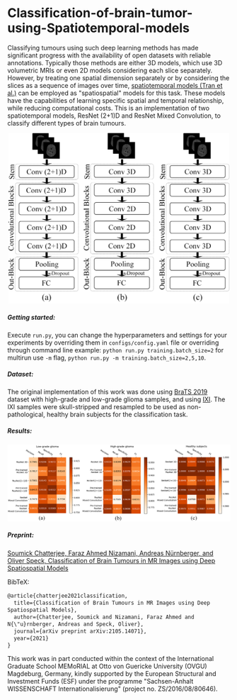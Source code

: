 # Classification-of-brain-tumor-using-Spatiotemporal-models

Classifying tumours using such deep learning methods has made significant progress with the availability of open datasets with reliable annotations. 
Typically those methods are either 3D models, which use 3D volumetric MRIs or even 2D models considering each slice separately. However, by
treating one spatial dimension separately or by considering the slices as a sequence of images over time, [spatiotemporal 
models (Tran et al.)](https://arxiv.org/pdf/1708.05038.pdf) can be employed as "spatiospatial" models for this task. These models have the capabilities of learning specific spatial
and temporal relationship, while reducing computational costs. This is an implementation of two spatiotemporal models, ResNet (2+1)D
and ResNet Mixed Convolution, to classify different types of brain tumours. 
<p align="center">
<img src="meta/nets.png" alt="Spatiotemporal models and Conv3D model" width="500"/>
</p>

##### Getting started: #####

Execute ```run.py```, you can change the hyperparameters and settings for your experiments by overriding them in ```configs/config.yaml``` file or overriding through command line example: ```python run.py training.batch_size=2``` for multirun use ```-m``` flag, ```python run.py -m training.batch_size=2,5,10```.

##### Dataset: #####

The original implementation of this work was done using [BraTS 2019](https://www.med.upenn.edu/cbica/brats2019/data.html) dataset with high-grade and low-grade glioma samples, and using [IXI](https://brain-development.org/ixi-dataset/). The IXI samples were skull-stripped and resampled to be used as non-pathological, healthy brain subjects for the classification task. 

##### Results: #####

<p align="center">
<img src="score_gen/scores.png" alt="Heatmaps" width="1000"/>
</p>


##### Preprint: #####
[Soumick Chatterjee, Faraz Ahmed Nizamani, Andreas Nürnberger, and Oliver Speck, Classification of Brain Tumours in MR Images using Deep Spatiospatial Models](https://arxiv.org/pdf/2105.14071.pdf)

BibTeX:
```
@article{chatterjee2021classification,
  title={Classification of Brain Tumours in MR Images using Deep Spatiospatial Models},
  author={Chatterjee, Soumick and Nizamani, Faraz Ahmed and N{\"u}rnberger, Andreas and Speck, Oliver},
  journal={arXiv preprint arXiv:2105.14071},
  year={2021}
}
```

This work was in part conducted within the context of the International Graduate School MEMoRIAL at Otto von Guericke
University (OVGU) Magdeburg, Germany, kindly supported by the European Structural and Investment Funds (ESF) under the
programme "Sachsen-Anhalt WISSENSCHAFT Internationalisierung" (project no. ZS/2016/08/80646).



